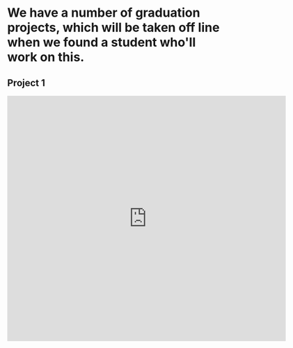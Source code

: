 # We have a number of graduation projects, which will be taken off line when we found a student who'll work on this. 

## Project 1

<iframe src="https://player.vimeo.com/video/370116996" width="640" height="564" frameborder="0" allow="autoplay; fullscreen" allowfullscreen></iframe>
